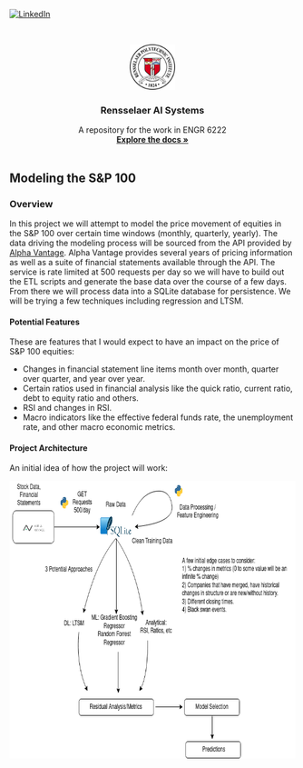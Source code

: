 <!--
*** Thanks for checking out the Best-README-Template. If you have a suggestion
*** that would make this better, please fork the repo and create a pull request
*** or simply open an issue with the tag "enhancement".
*** Thanks again! Now go create something AMAZING! :D
-->



<!-- PROJECT SHIELDS -->
<!--
*** I'm using markdown "reference style" links for readability.
*** Reference links are enclosed in brackets [ ] instead of parentheses ( ).
*** See the bottom of this document for the declaration of the reference variables
*** for contributors-url, forks-url, etc. This is an optional, concise syntax you may use.
*** https://www.markdownguide.org/basic-syntax/#reference-style-links
-->
<!--[![Contributors][contributors-shield]][contributors-url]
[![Forks][forks-shield]][forks-url]
[![Stargazers][stars-shield]][stars-url]
[![Issues][issues-shield]][issues-url]
[![MIT License][license-shield]][license-url]-->
[![LinkedIn][linkedin-shield]](https://www.linkedin.com/in/james-mullinix-281787161/)



<!-- PROJECT LOGO -->
<br />
<p align="center">
  <a href="https://github.com/jmullini/rensselaer_ai_systems">
    <img src="images/rens.png" alt="Logo" width="80" height="80">
  </a>

  <h3 align="center">Rensselaer AI Systems</h3>

  <p align="center">
    A repository for the work in ENGR 6222
    <br />
    <a href="https://github.com/jmullini/rensselaer_ai_systems"><strong>Explore the docs »</strong></a>
    <br />
    <br />
    <!--<a href="https://github.com/jmullini/rensselaer_ml_data_architecture">View Demo</a>
    ·
    <a href="https://github.com/jmullini/rensselaer_ml_data_architecture">Report Bug</a>
    ·
    <a href="https://github.com/jmullini/rensselaer_ml_data_architecture">Request Feature</a>
  -->
  </p>
</p>

<!-- ABOUT THE PROJECT -->
## Modeling the S&P 100

### Overview

In this project we will attempt to model the price movement of equities in the S&P 100 over certain time windows (monthly, quarterly, yearly). The data driving the modeling process will be sourced from the API provided by <a href="https://www.alphavantage.co/">Alpha Vantage</a>. Alpha Vantage provides several years of pricing information as well as a suite of financial statements available through the API. The service is rate limited at 500 requests per day so we will have to build out the ETL scripts and generate the base data over the course of a few days. From there we will process data into a SQLite database for persistence. We will be trying a few techniques including regression and LTSM.  

#### Potential Features

These are features that I would expect to have an impact on the price of S&P 100 equities:

  * Changes in financial statement line items month over month, quarter over quarter, and year over year.
  * Certain ratios used in financial analysis like the quick ratio, current ratio, debt to equity ratio and others.
  * RSI and changes in RSI.
  * Macro indicators like the effective federal funds rate, the unemployment rate, and other macro economic metrics.

#### Project Architecture

An initial idea of how the project will work:

<img src="images/rpi_ai_systems.drawio.png" alt="Logo" width="745" height="489">


<!-- MARKDOWN LINKS & IMAGES -->
<!-- https://www.markdownguide.org/basic-syntax/#reference-style-links -->
[contributors-shield]: https://img.shields.io/github/contributors/othneildrew/Best-README-Template.svg?style=for-the-badge
[contributors-url]: https://github.com/othneildrew/Best-README-Template/graphs/contributors
[forks-shield]: https://img.shields.io/github/forks/othneildrew/Best-README-Template.svg?style=for-the-badge
[forks-url]: https://github.com/othneildrew/Best-README-Template/network/members
[stars-shield]: https://img.shields.io/github/stars/othneildrew/Best-README-Template.svg?style=for-the-badge
[stars-url]: https://github.com/othneildrew/Best-README-Template/stargazers
[issues-shield]: https://img.shields.io/github/issues/othneildrew/Best-README-Template.svg?style=for-the-badge
[issues-url]: https://github.com/othneildrew/Best-README-Template/issues
[license-shield]: https://img.shields.io/github/license/othneildrew/Best-README-Template.svg?style=for-the-badge
[license-url]: https://github.com/othneildrew/Best-README-Template/blob/master/LICENSE.txt
[linkedin-shield]: https://img.shields.io/badge/-LinkedIn-black.svg?style=for-the-badge&logo=linkedin&colorB=555
[linkedin-url]: https://linkedin.com/in/othneildrew
[product-screenshot]: images/screenshot.png
